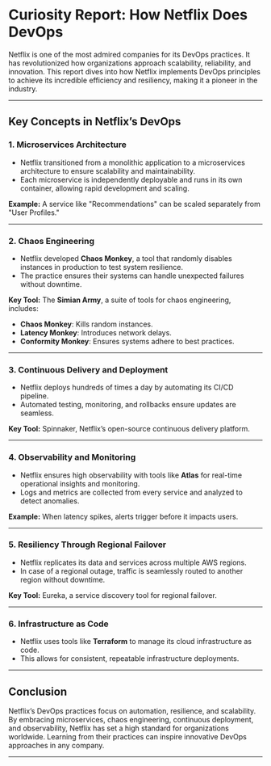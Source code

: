 # Curiosity Report: How Netflix Does DevOps

Netflix is one of the most admired companies for its DevOps practices. It has revolutionized how organizations approach scalability, reliability, and innovation. This report dives into how Netflix implements DevOps principles to achieve its incredible efficiency and resiliency, making it a pioneer in the industry.

---

## Key Concepts in Netflix’s DevOps

### 1. Microservices Architecture
- Netflix transitioned from a monolithic application to a microservices architecture to ensure scalability and maintainability.
- Each microservice is independently deployable and runs in its own container, allowing rapid development and scaling.

**Example:** A service like "Recommendations" can be scaled separately from "User Profiles."

---

### 2. Chaos Engineering
- Netflix developed **Chaos Monkey**, a tool that randomly disables instances in production to test system resilience.
- The practice ensures their systems can handle unexpected failures without downtime.

**Key Tool:** The **Simian Army**, a suite of tools for chaos engineering, includes:
- **Chaos Monkey**: Kills random instances.
- **Latency Monkey**: Introduces network delays.
- **Conformity Monkey**: Ensures systems adhere to best practices.

---

### 3. Continuous Delivery and Deployment
- Netflix deploys hundreds of times a day by automating its CI/CD pipeline.
- Automated testing, monitoring, and rollbacks ensure updates are seamless.

**Key Tool:** Spinnaker, Netflix’s open-source continuous delivery platform.

---

### 4. Observability and Monitoring
- Netflix ensures high observability with tools like **Atlas** for real-time operational insights and monitoring.
- Logs and metrics are collected from every service and analyzed to detect anomalies.

**Example:** When latency spikes, alerts trigger before it impacts users.

---

### 5. Resiliency Through Regional Failover
- Netflix replicates its data and services across multiple AWS regions.
- In case of a regional outage, traffic is seamlessly routed to another region without downtime.

**Key Tool:** Eureka, a service discovery tool for regional failover.

---

### 6. Infrastructure as Code
- Netflix uses tools like **Terraform** to manage its cloud infrastructure as code.
- This allows for consistent, repeatable infrastructure deployments.

---

## Conclusion
Netflix’s DevOps practices focus on automation, resilience, and scalability. By embracing microservices, chaos engineering, continuous deployment, and observability, Netflix has set a high standard for organizations worldwide. Learning from their practices can inspire innovative DevOps approaches in any company.

---
